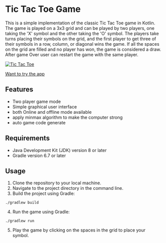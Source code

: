 # Tic Tac Toe Game

This is a simple implementation of the classic Tic Tac Toe game in Kotlin. The game is played on a 3x3 grid and can be played by two players, one taking the 'X' symbol and the other taking the 'O' symbol. The players take turns placing their symbols on the grid, and the first player to get three of their symbols in a row, column, or diagonal wins the game. If all the spaces on the grid are filled and no player has won, the game is considered a draw. After game Over user can restart the game with the same player.

[![Tic Tac Toe](https://img.shields.io/badge/Tic_Tac_Toe✅-APK-red.svg?style=for-the-badge&logo=android)]()

[Want to try the app](https://appetize.io/app/jufichg27fdm6fdswnds2nyvmm?device=pixel7pro&osVersion=13.0)

## Features
- Two player game mode
- Simple graphical user interface
- both Online and offline mode available
- apply minmax algorithm to make the computer strong
- auto game code generate

## Requirements
- Java Development Kit (JDK) version 8 or later
- Gradle version 6.7 or later

## Usage
1. Clone the repository to your local machine.
2. Navigate to the project directory in the command line.
3. Build the project using Gradle:
```
./gradlew build
```
4. Run the game using Gradle:
```
./gradlew run
```
5. Play the game by clicking on the spaces in the grid to place your symbol.
